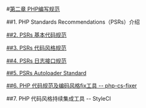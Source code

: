 #[第二章 PHP编写规范](https://github.com/liujingyu/The-road-of-my-PHP/blob/master/Book-2.md)

##1. PHP Standards Recommendations（PSRs）介绍

[##2. PSRs 基本代码规范](https://github.com/PizzaLiu/PHP-FIG/blob/master/PSR-1-basic-coding-standard-cn.md)

[##3. PSRs 代码风格规范](https://github.com/PizzaLiu/PHP-FIG/blob/master/PSR-2-coding-style-guide-cn.md)

[##4. PSRs 日志接口规范](https://github.com/PizzaLiu/PHP-FIG/blob/master/PSR-3-logger-interface-cn.md)

[##5. PSRs Autoloader Standard](https://github.com/PizzaLiu/PHP-FIG/blob/master/PSR-4-autoloader-cn.md)

[##6. PHP 代码规范及编码风格fix工具 -- php-cs-fixer](https://github.com/FriendsOfPHP/PHP-CS-Fixer)

##7. PHP 代码风格持续集成工具 -- StyleCI


